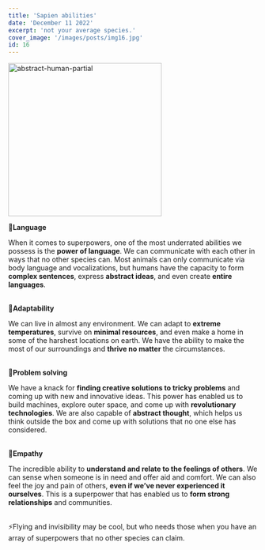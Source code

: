 ```yaml
---
title: 'Sapien abilities'
date: 'December 11 2022'
excerpt: 'not your average species.'
cover_image: '/images/posts/img16.jpg'
id: 16
---
```


<img src='/images/posts/img16.jpg' width='310' alt='abstract-human-partial' />

🦾**Language**

When it comes to superpowers, one of the most underrated abilities we possess is the **power of language**. We can communicate with each other in ways that no other species can. Most animals can only communicate via body language and vocalizations, but humans have the capacity to form **complex sentences**, express **abstract ideas**, and even create **entire languages**.
<br>
<br>

🦾**Adaptability**

We can live in almost any environment. We can adapt to **extreme temperatures**, survive on **minimal resources**, and even make a home in some of the harshest locations on earth. We have the ability to make the most of our surroundings and **thrive no matter** the circumstances.
<br>
<br>

🦾**Problem solving**

We have a knack for **finding creative solutions to tricky problems** and coming up with new and innovative ideas. This power has enabled us to build machines, explore outer space, and come up with **revolutionary technologies**. We are also capable of **abstract thought**, which helps us think outside the box and come up with solutions that no one else has considered.
<br>
<br>

🦾**Empathy**

The incredible ability to **understand and relate to the feelings of others**. We can sense when someone is in need and offer aid and comfort. We can also feel the joy and pain of others, **even if we’ve never experienced it ourselves**. This is a superpower that has enabled us to **form strong relationships** and communities.
<br>
<br>

⚡Flying and invisibility may be cool, but who needs those when you have an array of superpowers that no other species can claim.
